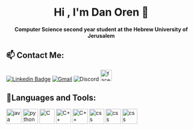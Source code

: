 
<h1 align="center">Hi , I'm Dan Oren 👋</h1>
<h4 align="center"> Computer Science second year student at the Hebrew University of Jerusalem </h4>



##  📫 Contact Me:

[![Linkedin Badge](https://img.shields.io/badge/-Linkedin-blue?style=for-the-badge&logo=Linkedin&logoColor=white&link=https://www.linkedin.com/in/dan-oren-0abb01230/)](https://www.linkedin.com/in/dan-oren-0abb01230/)
[![Gmail](https://img.shields.io/badge/-dan.js.oren@gmail.com-c14438?style=for-the-badge&logo=Gmail&logoColor=white&link=mailto:dan.js.oren@gmail.com)](mailto:dan.js.oren@gmail.com)
![Discord](https://img.shields.io/badge/Discord-%237289DA.svg?style=for-the-badge&logo=discord&logoColor=white&link=https://www.discordapp.com/users/DaNervous#4006)
<a href="https://www.facebook.com/dan.oren.3/"><img src="https://img.shields.io/badge/Facebook-1877F2?style=for-the-badge&logo=facebook&logoColor=white" alt="facebook" height="30"/></a>


## 🔬Languages and Tools:
<span>
    <img src="https://img.shields.io/badge/Java-ED8B00?style=for-the-badge&logo=java&logoColor=white" alt="java" height="40"/>
    <img src="https://img.shields.io/badge/Python-14354C?style=for-the-badge&logo=python&logoColor=white" alt="python" height="40"/>
    <img src="https://img.shields.io/badge/C-00599C?style=for-the-badge&logo=c&logoColor=white" alt="C" height="40"/>
    <img src="https://img.shields.io/badge/C%2B%2B-00599C?style=for-the-badge&logo=c%2B%2B&logoColor=white" alt="C++" height="40"/>
    <img src="https://img.shields.io/badge/c%23-%23239120.svg?style=for-the-badge&logo=c-sharp&logoColor=white" alt="C++" height="40"/>
</span>
 <img src="https://img.shields.io/badge/Linux-FCC624?style=for-the-badge&logo=linux&logoColor=black" alt="css" height="40"/>
<span>
    <img src="https://img.shields.io/badge/unity-%23000000.svg?style=for-the-badge&logo=unity&logoColor=white" alt="css" height="40"/>
    <img src="https://img.shields.io/badge/Android%20Studio-3DDC84.svg?style=for-the-badge&logo=android-studio&logoColor=white" alt="css" height="40"/>
</span>
    
